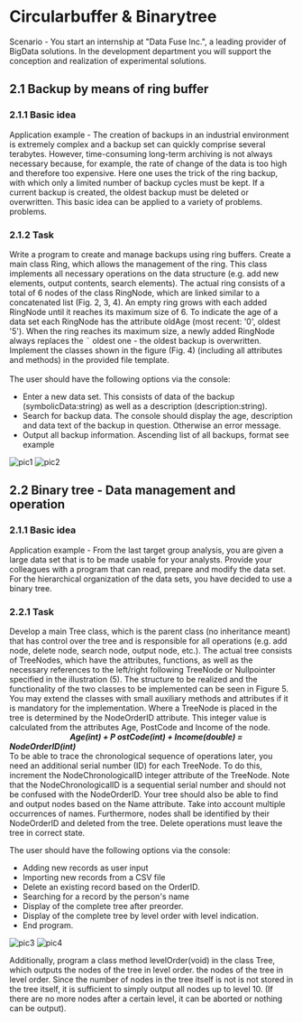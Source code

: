 # Circularbuffer & Binarytree
Scenario - You start an internship at "Data Fuse Inc.", a leading provider of BigData solutions. In the development department you will support the conception and realization of experimental solutions. <br  />

## 2.1 Backup by means of ring buffer

### 2.1.1 Basic idea
Application example - The creation of backups in an industrial environment is extremely complex and a backup set can quickly comprise several terabytes. However, time-consuming long-term archiving is not always necessary because, for example, the rate of change of the data is too high and therefore too expensive.  Here one uses the trick of the ring backup, with which only a limited number of backup cycles must be kept. If a current backup is created, the oldest backup must be deleted or overwritten. This basic idea can be applied to a variety of problems. problems. <br  />

### 2.1.2 Task
Write a program to create and manage backups using ring buffers. Create a main class Ring, which allows the management of the ring. This class implements all necessary operations on the data structure (e.g. add new elements, output contents, search elements). The actual ring consists of a total of 6 nodes of the class RingNode, which are linked similar to a concatenated list (Fig. 2, 3, 4). An empty ring grows with each added RingNode until it reaches its maximum size of 6. To indicate the age of a data set
each RingNode has the attribute oldAge (most recent: '0', oldest '5'). When the ring reaches its maximum size, a newly added RingNode always replaces the ¨ oldest one - the oldest backup is overwritten. Implement the classes shown in the figure (Fig. 4) (including all attributes and methods) in the provided file template.
<br  /> <br  />
The user should have the following options via the console:
* Enter a new data set. This consists of data of the backup (symbolicData:string) as well as a description (description:string).
* Search for backup data. The console should display the age, description and data text of the backup in question. Otherwise an error message.
* Output all backup information. Ascending list of all backups, format see example

![pic1](https://user-images.githubusercontent.com/115429300/196287789-427c9e9c-4d00-411c-b44e-ff30ee16fb2c.png)
![pic2](https://user-images.githubusercontent.com/115429300/196287851-caa8c097-ee57-4f0f-b5fc-a79da04e6e61.png)

## 2.2 Binary tree - Data management and operation

### 2.1.1 Basic idea
Application example - From the last target group analysis, you are given a large data set that is to be made usable for your analysts. Provide your colleagues with a program that can read, prepare and modify the data set. For the hierarchical organization of the data sets, you have decided to use a binary tree.

### 2.2.1 Task
Develop a main Tree class, which is the parent class (no inheritance meant) that has control over the tree and is responsible for all operations (e.g. add node, delete node, search node, output node, etc.). The actual tree consists of TreeNodes, which have the attributes, functions, as well as the necessary references to the left/right following TreeNode or Nullpointer specified in the illustration (5). The structure to be realized and the functionality of the two classes to be implemented can be seen in Figure 5. You may extend the classes with small auxiliary methods and attributes if it is mandatory for the implementation. Where a TreeNode is placed in the tree is determined by the NodeOrderID attribute. This integer value is calculated from the attributes Age, PostCode and Income of the node.
$\qquad$ $\qquad$ $\qquad$ $\qquad$ ***Age(int) + P ostCode(int) + Income(double) = NodeOrderID(int)*** <br  />
To be able to trace the chronological sequence of operations later, you need an additional serial number (ID) for each TreeNode. To do this, increment the NodeChronologicalID integer attribute of the TreeNode. Note that the NodeChronologicalID is a sequential serial number and should not be confused with the NodeOrderID. Your tree should also be able to find and output nodes based on the Name attribute. Take into account multiple occurrences of names. Furthermore, nodes shall be identified by their NodeOrderID and deleted from the tree. Delete operations must leave the tree in correct state.

The user should have the following options via the console:
* Adding new records as user input
* Importing new records from a CSV file
* Delete an existing record based on the OrderID.
* Searching for a record by the person's name
* Display of the complete tree after preorder.
* Display of the complete tree by level order with level indication.
* End program.

![pic3](https://user-images.githubusercontent.com/115429300/196288127-8cd8766d-4123-432b-a03e-4d87cb3a56df.png)
![pic4](https://user-images.githubusercontent.com/115429300/196288159-858385ca-6131-4b1d-93c2-abd7b354b2a5.png)

Additionally, program a class method levelOrder(void) in the class Tree, which outputs the nodes of the tree in level order.
the nodes of the tree in level order. Since the number of nodes in the tree itself is not
is not stored in the tree itself, it is sufficient to simply output all nodes up to level 10. (If there are no more nodes after a certain level, it can be aborted or nothing can be output).
